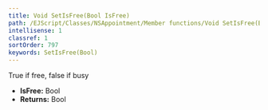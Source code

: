 ```yaml
---
title: Void SetIsFree(Bool IsFree)
path: /EJScript/Classes/NSAppointment/Member functions/Void SetIsFree(Bool p_0)
intellisense: 1
classref: 1
sortOrder: 797
keywords: SetIsFree(Bool)
---
```



True if free, false if busy



* **IsFree:** Bool
* **Returns:** Bool


